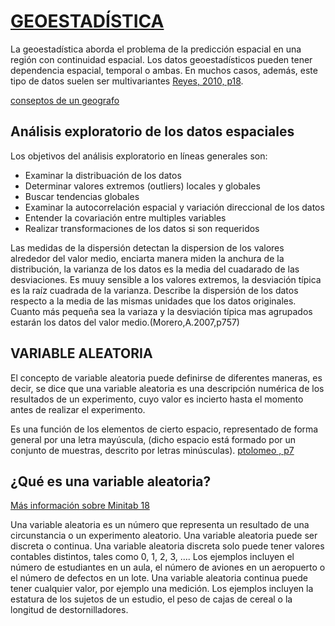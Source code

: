 # [GEOESTADÍSTICA](https://github.com/HWMuyulema/Curso-R_project/blob/master/docs/geoestadistica.pdf)

La geoestadística aborda el problema de la predicción espacial en una región con continuidad espacial. Los datos geoestadísticos pueden tener dependencia espacial, temporal o ambas. En muchos casos, además, este tipo de datos suelen ser multivariantes [Reyes, 2010, p18](http://bdigital.unal.edu.co/6329/1/1832260.2011.pdf).

[conseptos de un geografo](https://acolita.com/geoestadistica-interpolacion-con-kriging/)

## Análisis exploratorio de los datos espaciales

Los objetivos del análisis exploratorio en líneas generales son:


* Examinar la distribuación de los datos
* Determinar valores extremos (outliers) locales y globales
* Buscar tendencias globales 
* Examinar la autocorrelación espacial y variación direccional de los datos
* Entender la covariación entre multiples variables
* Realizar transformaciones de los datos si son requeridos


 Las medidas de la dispersión detectan la dispersion de los valores alrededor del valor medio, enciarta manera miden la anchura de la distribución, la varianza de los datos es la media del cuadarado de las desviaciones. Es muuy sensible a los valores extremos, la desviación típica es la raíz cuadrada de la varianza. Describe la dispersión de los datos respecto a la media de las mismas unidades  que los datos originales. Cuanto más pequeña sea la variaza y la desviación típica mas agrupados estarán los datos del valor medio.(Morero,A.2007,p757)

## VARIABLE ALEATORIA 


El concepto de variable aleatoria puede definirse de diferentes maneras, es decir, se dice que una variable aleatoria es una descripción numérica de los resultados de un experimento, cuyo valor es
incierto hasta el momento antes de realizar el experimento. 

Es una función de los elementos de cierto espacio, representado de forma general por una letra mayúscula, (dicho espacio está formado
por un conjunto de muestras, descrito por letras minúsculas). [ptolomeo , p7](http://www.ptolomeo.unam.mx:8080/xmlui/bitstream/handle/132.248.52.100/861/A5.pdf?sequence=5) 

## ¿Qué es una variable aleatoria?
[Más información sobre Minitab 18 ](https://support.minitab.com/es-mx/minitab/18/help-and-how-to/probability-distributions-and-random-data/supporting-topics/data/random-variable/)


Una variable aleatoria es un número que representa un resultado de una circunstancia o un experimento aleatorio. Una variable aleatoria puede ser discreta o continua. Una variable aleatoria discreta solo puede tener valores contables distintos, tales como 0, 1, 2, 3, …. Los ejemplos incluyen el número de estudiantes en un aula, el número de aviones en un aeropuerto o el número de defectos en un lote. Una variable aleatoria continua puede tener cualquier valor, por ejemplo una medición. Los ejemplos incluyen la estatura de los sujetos de un estudio, el peso de cajas de cereal o la longitud de destornilladores.

